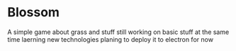 # Blossom
A simple game about grass and stuff
still working on basic stuff at the same time laerning new technologies
planing to deploy it to electron for now

